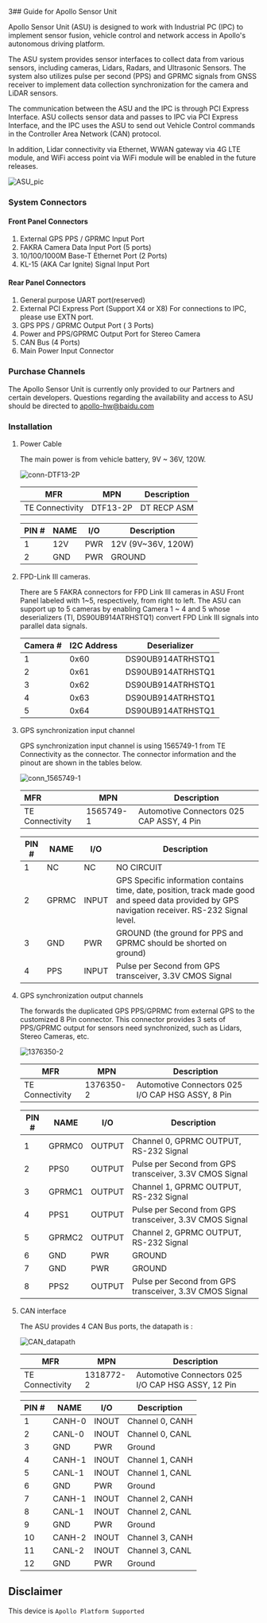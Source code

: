 3## Guide for Apollo Sensor Unit

Apollo Sensor Unit (ASU) is designed to work with Industrial PC (IPC) to implement sensor fusion, vehicle control and network access in Apollo's autonomous driving platform.

The ASU system provides sensor interfaces to collect data from various sensors, including cameras, Lidars, Radars, and Ultrasonic Sensors. The system also utilizes pulse per second (PPS) and GPRMC signals from GNSS receiver to implement data collection synchronization for the camera and LiDAR sensors. 

The communication between the ASU and the IPC is through PCI Express Interface. ASU collects sensor data and passes to IPC via PCI Express Interface, and the IPC uses the ASU to send out Vehicle Control commands in the Controller Area Network (CAN) protocol. 

In addition, Lidar connectivity via Ethernet, WWAN gateway via 4G LTE module, and WiFi access point via WiFi module will be enabled in the future releases.

![ASU_pic](images/ASU_pic.jpg)

### System Connectors

#### Front Panel Connectors

1. External GPS PPS / GPRMC Input Port 
2. FAKRA Camera Data Input Port (5 ports)
3. 10/100/1000M Base-T Ethernet Port (2 Ports) 
4. KL-15 (AKA Car Ignite) Signal Input Port 

#### Rear Panel Connectors 

1. General purpose UART port(reserved) 
2. External PCI Express Port (Support X4 or X8) For connections to IPC, please use EXTN port.
3. GPS PPS / GPRMC Output Port ( 3 Ports)
4. Power and PPS/GPRMC Output Port for Stereo Camera
5. CAN Bus (4 Ports)
6. Main Power Input Connector 

### Purchase Channels

The Apollo Sensor Unit is currently only provided to our Partners and certain developers. Questions regarding the availability and access to ASU should be directed to  apollo-hw@baidu.com

### Installation

1. Power Cable

   The main power is from vehicle battery, 9V ~ 36V, 120W. 

   ![conn-DTF13-2P](images/conn-DTF13-2P.jpeg)

   |MFR|MPN|Description|
   |---------------|--------|-----------|
   |TE Connectivity|DTF13-2P|DT RECP ASM|

   | PIN # | NAME | I/O  | Description        |
   | ----- | ---- | ---- | ------------------ |
   | 1     | 12V  | PWR  | 12V (9V~36V, 120W) |
   | 2     | GND  | PWR  | GROUND             |

2. FPD-Link III cameras. 

   There are 5 FAKRA connectors for FPD Link III cameras in ASU Front Panel labeled with 1~5, respectively, from right to left. The ASU can support up to 5 cameras by enabling Camera 1 ~ 4 and 5 whose deserializers (TI, DS90UB914ATRHSTQ1) convert FPD Link III signals into parallel data signals.

   |Camera #| I2C Address | Deserializer|
   | -------- | ----------- | ------------------------- |
   | 1        | 0x60        | DS90UB914ATRHSTQ1         |
   | 2        | 0x61        | DS90UB914ATRHSTQ1         |
   | 3        | 0x62        | DS90UB914ATRHSTQ1         |
   | 4        | 0x63        | DS90UB914ATRHSTQ1         |
   | 5       | 0x64        | DS90UB914ATRHSTQ1         |

3. GPS synchronization input channel

   GPS synchronization input channel is using 1565749-1 from TE Connectivity as the connector. The connector information and the pinout are shown in the tables below.

   ![conn_1565749-1](images/conn_1565749-1.png)

   | MFR             | MPN       | Description                               |
   | :-------------- | --------- | ----------------------------------------- |
   | TE Connectivity | 1565749-1 | Automotive Connectors 025 CAP ASSY, 4 Pin |

   | PIN # | NAME  | I/O   | Description                                                  |
   | ----- | ----- | ----- | ------------------------------------------------------------ |
   | 1     | NC    | NC    | NO CIRCUIT                                                   |
   | 2     | GPRMC | INPUT | GPS Specific information contains time, date, position, track made good and speed data provided by GPS navigation receiver.  RS-232 Signal level. |
   | 3     | GND   | PWR   | GROUND (the ground for PPS and GPRMC should be shorted on ground) |
   | 4     | PPS   | INPUT | Pulse per Second from GPS transceiver, 3.3V CMOS Signal      |

4. GPS synchronization output channels

   The forwards the duplicated GPS PPS/GPRMC from external GPS to the customized 8 Pin connector. This connector provides 3 sets of PPS/GPRMC output for sensors need synchronized, such as Lidars, Stereo Cameras, etc. 

   ![1376350-2](images/1376350-2.jpeg)

   |MFR| MPN| Description|
   | --------------- | --------- | ------------------------------------------------- |
   | TE Connectivity | 1376350-2 | Automotive Connectors 025 I/O CAP HSG ASSY, 8 Pin |

   | PIN # | NAME   | I/O    | Description                                             |
   | ----- | ------ | ------ | ------------------------------------------------------- |
   | 1     | GPRMC0 | OUTPUT | Channel 0, GPRMC OUTPUT, RS-232 Signal                  |
   | 2     | PPS0   | OUTPUT | Pulse per Second from GPS transceiver, 3.3V CMOS Signal |
   | 3     | GPRMC1 | OUTPUT | Channel 1, GPRMC OUTPUT, RS-232 Signal                  |
   | 4     | PPS1   | OUTPUT | Pulse per Second from GPS transceiver, 3.3V CMOS Signal |
   | 5     | GPRMC2 | OUTPUT | Channel 2, GPRMC OUTPUT, RS-232 Signal                  |
   | 6     | GND    | PWR    | GROUND                                                  |
   | 7     | GND    | PWR    | GROUND                                                  |
   | 8     | PPS2   | OUTPUT | Pulse per Second from GPS transceiver, 3.3V CMOS Signal |

5. CAN interface

   The ASU provides 4 CAN Bus ports, the datapath is :

   ![CAN_datapath](images/CAN_datapath.png)

   | MFR             | MPN       | Description                                        |
   | --------------- | --------- | -------------------------------------------------- |
   | TE Connectivity | 1318772-2 | Automotive Connectors 025 I/O CAP HSG ASSY, 12 Pin |

   | PIN # | NAME   | I/O   | Description     |
   | ----- | ------ | ----- | --------------- |
   | 1     | CANH-0 | INOUT | Channel 0, CANH |
   | 2     | CANL-0 | INOUT | Channel 0, CANL |
   | 3     | GND    | PWR   | Ground          |
   | 4     | CANH-1 | INOUT | Channel 1, CANH |
   | 5    | CANL-1 | INOUT | Channel 1, CANL |
   | 6    | GND    | PWR   | Ground          |
   | 7    | CANH-1 | INOUT | Channel 2, CANH |
   | 8    | CANL-1 | INOUT | Channel 2, CANL |
   | 9    | GND    | PWR   | Ground          |
   | 10   | CANH-2 | INOUT | Channel 3, CANH |
   | 11   | CANL-2 | INOUT | Channel 3, CANL |
   | 12   | GND    | PWR   | Ground          |

   
## Disclaimer

This device is `Apollo Platform Supported`